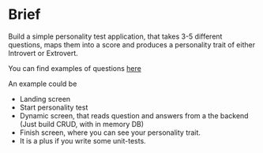 # Brief

Build a simple personality test application, that takes 3-5 different questions, maps them into a score and produces a personality trait of either Introvert or Extrovert.

You can find examples of questions [here](https://www.psychologies.co.uk/self/are-you-an-introvert-or-an-extrovert.html)

An example could be

- Landing screen
- Start personality test
- Dynamic screen, that reads question and answers from a the backend (Just build CRUD, with in memory DB)
- Finish screen, where you can see your personality trait.
- It is a plus if you write some unit-tests.

